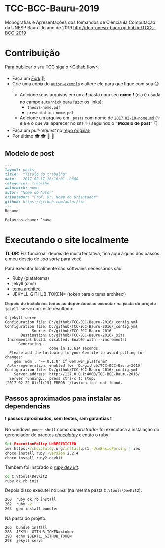 # TCC-BCC-Bauru-2019

Monografias e Apresentações dos formandos de Ciência da Computação da UNESP
Bauru do ano de 2019 http://dco-unesp-bauru.github.io/TCCs-BCC-2019

# Contribuição

Para publicar o seu TCC siga o [:zap:Github flow:zap:](https://guides.github.com/introduction/flow/):

- Faça um [*Fork*](https://guides.github.com/activities/contributing-to-open-source/#contributing) :fork_and_knife:;
- Crie uma cópia do [`autor-exemplo`](autor-exemplo) e altere ele para que fique com sua :wink:	;
	- Adicione seus arquivos em uma :exclamation: pasta com seu **nome** :exclamation: (ela é usada no campo `autornick` para fazer os links):
		- `thesis-nome.pdf`
		- `presentation-nome.pdf`
	- Adicione um arquivo em `_posts` com nome de  [`2017-02-18-nome.md`](autor-exemplo/2017-02-18-autor.md) (:sparkles: ele é o que vai aparecer no site :sparkles:) seguindo o **"Modelo de post"** :point_down:;
- Faça um *pull-request* no [repo original](https://github.com/mostra-de-tccs-bcc/TCC-BCC-Bauru-2016);
- Por último :mortar_board: :mortar_board: :beer: :beer:

## Modelo de post

```markdown
---
layout: posts
title:  "Titulo do trabalho"
date:   2017-02-17 16:16:01 -0600
categories: trabalho
autornick: nome
autor: "Nome do Autor"
orientador: "Prof. Dr. Nome do Orientador"
github: https://github.com/autor/tcc
---
Resumo

Palavras-chave: Chave
```


# Executando o site localmente

**TL;DR:** Fiz funcionar depois de muita tentativa, fica aqui alguns dos passos e meu desejo de *boa sorte* para você.

Para executar localmente são softwares necessários são:

- Ruby (plataforma)
- jekyll (cms)
- [tema architect](https://github.com/pages-themes/architect)
- JEKYLL_GITHUB_TOKEN=<seu-token> (token para o tema architect)

Depois de instalados todas as dependencias executar na pasta do projeto `jekyll serve` com este resultado:

```
$ jekyll serve
Configuration file: D:/github/TCC-BCC-Bauru-2016/_config.yml
Configuration file: D:/github/TCC-BCC-Bauru-2016/_config.yml
            Source: D:/github/TCC-BCC-Bauru-2016
       Destination: D:/github/TCC-BCC-Bauru-2016/_site
 Incremental build: disabled. Enable with --incremental
      Generating...
                    done in 13.614 seconds.
  Please add the following to your Gemfile to avoid polling for changes:
    gem 'wdm', '>= 0.1.0' if Gem.win_platform?
 Auto-regeneration: enabled for 'D:/github/TCC-BCC-Bauru-2016'
Configuration file: D:/github/TCC-BCC-Bauru-2016/_config.yml
    Server address: http://127.0.0.1:4000/TCC-BCC-Bauru-2016/
  Server running... press ctrl-c to stop.
[2017-02-22 01:11:15] ERROR `/favicon.ico' not found.
```

## Passos aproximados para instalar as dependencias

:exclamation: **passos aproximados, sem testes, sem garantias** :exclamation:

No windows `power shell` como *administrador* foi executada a instalação do gerenciador de pacotes [*chocolatey*](https://chocolatey.org/install) e então o ruby:

```cmd
Set-ExecutionPolicy UNRESTRICTED
iwr https://chocolatey.org/install.ps1 -UseBasicParsing | iex
choco install ruby -version 2.2.4
choco install ruby2.devkit
```

Também foi instalado o [*ruby dev kit*](https://github.com/oneclick/rubyinstaller/wiki/Development-Kit):

```cmd
cd C:\tools\DevKit2
ruby dk.rb init
```

Depois disso executei no `bash` (na mesma pasta `C:\tools\DevKit2`):

```bash
260  ruby dk.rb install
262  ruby -v
263  gem install bundler
```

Na pasta do projeto:

```
266  bundle install
288  JEKYLL_GITHUB_TOKEN=<toke>
290  echo $JEKYLL_GITHUB_TOKEN
298  jekyll serve
```
